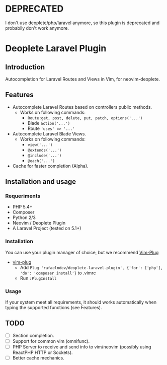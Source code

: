 # **DEPRECATED**
I don't use deoplete/php/laravel anymore, so this plugin is deprecated and probabily don't work anymore.

# Deoplete Laravel Plugin

## Introduction

Autocompletion for Laravel Routes and Views in Vim, for neovim-deoplete.

## Features

- Autocomplete Laravel Routes based on controllers public methods.
    - Works on following commands:
      - `Route:get, post, delete, put, patch, options('...')`
      - Blade `action('...')`
      - Route `'uses' => '...'`
- Autocomplete Laravel Blade Views.
    - Works on following commands:
      - `view('...')`
      - `@extends('...')`
      - `@include('...')`
      - `@each('...')`
- Cache for faster completion (Alpha).

## Installation and usage

### Requeriments
- PHP 5.4+
- Composer
- Python 2/3
- Neovim / Deoplete Plugin
- A Laravel Project (tested on 5.1+)

### Installation

You can use your plugin manager of choice, but we recommend [Vim-Plug](https://github.com/junegunn/vim-plug/)
- [vim-plug](https://github.com/junegunn/vim-plug)
  - Add `Plug 'rafaelndev/deoplete-laravel-plugin', {'for': ['php'], 'do': 'composer install'}` to .vimrc
  - Run `:PlugInstall`

### Usage
If your system meet all requirements, it should works automatically when typing the supported functions (see Features).

## TODO
- [ ] Section completion.
- [ ] Support for common vim (omnifunc).
- [ ] PHP Server to receive and send info to vim/neovim (possibly using ReactPHP HTTP or Sockets).
- [ ] Better cache mechanics.
